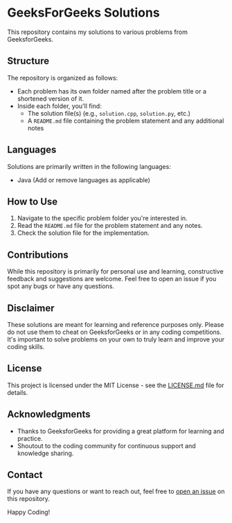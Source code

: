 # GeeksForGeeks Solutions

This repository contains my solutions to various problems from GeeksforGeeks.

## Structure

The repository is organized as follows:

- Each problem has its own folder named after the problem title or a shortened version of it.
- Inside each folder, you'll find:
  - The solution file(s) (e.g., `solution.cpp`, `solution.py`, etc.)
  - A `README.md` file containing the problem statement and any additional notes

## Languages

Solutions are primarily written in the following languages:
- Java
(Add or remove languages as applicable)

## How to Use

1. Navigate to the specific problem folder you're interested in.
2. Read the `README.md` file for the problem statement and any notes.
3. Check the solution file for the implementation.

## Contributions

While this repository is primarily for personal use and learning, constructive feedback and suggestions are welcome. Feel free to open an issue if you spot any bugs or have any questions.

## Disclaimer

These solutions are meant for learning and reference purposes only. Please do not use them to cheat on GeeksforGeeks or in any coding competitions. It's important to solve problems on your own to truly learn and improve your coding skills.

## License

This project is licensed under the MIT License - see the [LICENSE.md](LICENSE.md) file for details.

## Acknowledgments

- Thanks to GeeksforGeeks for providing a great platform for learning and practice.
- Shoutout to the coding community for continuous support and knowledge sharing.

## Contact

If you have any questions or want to reach out, feel free to [open an issue](https://github.com/AdrishikharChowdhury/repo-name/issues) on this repository.

Happy Coding!
